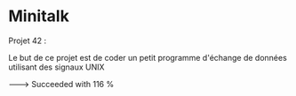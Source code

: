 # Minitalk

Projet 42 :

Le but de ce projet est de coder un petit programme d'échange de données utilisant des signaux UNIX

---> Succeeded with 116 %
